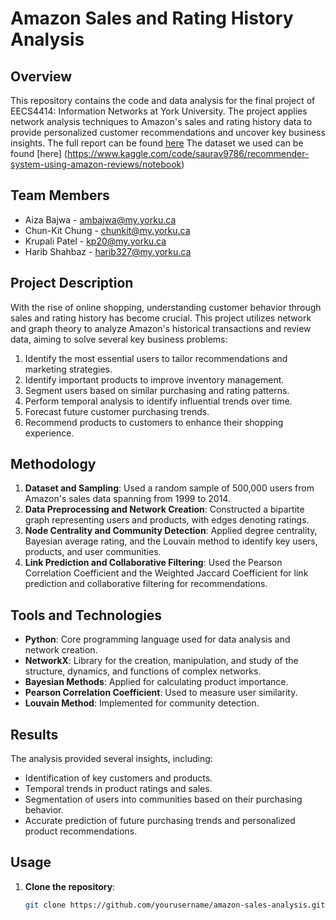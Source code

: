# Amazon Sales and Rating History Analysis

## Overview
This repository contains the code and data analysis for the final project of EECS4414: Information Networks at York University. The project applies network analysis techniques to Amazon's sales and rating history data to provide personalized customer recommendations and uncover key business insights. The full report can be found [here](https://drive.google.com/file/d/1B8pQfQgy-GqyWi3CFT-NvEFyJejuZ27a/view?usp=sharing) The dataset we used can be found [here] (https://www.kaggle.com/code/saurav9786/recommender-system-using-amazon-reviews/notebook)

## Team Members
- Aiza Bajwa - ambajwa@my.yorku.ca
- Chun-Kit Chung - chunkit@my.yorku.ca
- Krupali Patel - kp20@my.yorku.ca
- Harib Shahbaz - harib327@my.yorku.ca

## Project Description
With the rise of online shopping, understanding customer behavior through sales and rating history has become crucial. This project utilizes network and graph theory to analyze Amazon's historical transactions and review data, aiming to solve several key business problems:

1. Identify the most essential users to tailor recommendations and marketing strategies.
2. Identify important products to improve inventory management.
3. Segment users based on similar purchasing and rating patterns.
4. Perform temporal analysis to identify influential trends over time.
5. Forecast future customer purchasing trends.
6. Recommend products to customers to enhance their shopping experience.

## Methodology
1. **Dataset and Sampling**: Used a random sample of 500,000 users from Amazon's sales data spanning from 1999 to 2014.
2. **Data Preprocessing and Network Creation**: Constructed a bipartite graph representing users and products, with edges denoting ratings.
3. **Node Centrality and Community Detection**: Applied degree centrality, Bayesian average rating, and the Louvain method to identify key users, products, and user communities.
4. **Link Prediction and Collaborative Filtering**: Used the Pearson Correlation Coefficient and the Weighted Jaccard Coefficient for link prediction and collaborative filtering for recommendations.

## Tools and Technologies
- **Python**: Core programming language used for data analysis and network creation.
- **NetworkX**: Library for the creation, manipulation, and study of the structure, dynamics, and functions of complex networks.
- **Bayesian Methods**: Applied for calculating product importance.
- **Pearson Correlation Coefficient**: Used to measure user similarity.
- **Louvain Method**: Implemented for community detection.

## Results
The analysis provided several insights, including:
- Identification of key customers and products.
- Temporal trends in product ratings and sales.
- Segmentation of users into communities based on their purchasing behavior.
- Accurate prediction of future purchasing trends and personalized product recommendations.

## Usage
1. **Clone the repository**:
   ```bash
   git clone https://github.com/yourusername/amazon-sales-analysis.git
